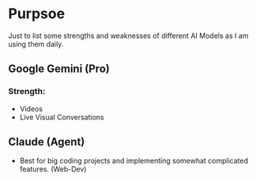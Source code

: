 # Purpsoe
Just to list some strengths and weaknesses of different AI Models as I am using them daily.

## Google Gemini (Pro)
### Strength:
- Videos
- Live Visual Conversations

## Claude (Agent)
- Best for big coding projects and implementing somewhat complicated features. (Web-Dev)
